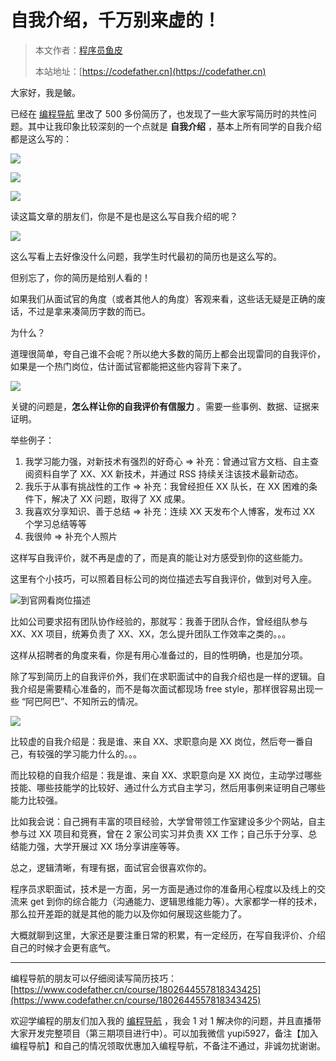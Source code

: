 # 自我介绍，千万别来虚的！

> 本文作者：[程序员鱼皮](https://yuyuanweb.feishu.cn/wiki/Abldw5WkjidySxkKxU2cQdAtnah)
>
> 本站地址：[https://codefather.cn](https://codefather.cn)

大家好，我是鲏。

已经在 [编程导航](https://mp.weixin.qq.com/s?__biz=MzI1NDczNTAwMA==&mid=2247524980&idx=2&sn=9ddcdb6c52aa096ed4c5ad0ced946a7d&chksm=e9c28583deb50c95f3c2665713a8bbc372c68332b3bfb846cf4b23af3f1cc07164832a291335&token=689599617&lang=zh_CN&scene=21#wechat_redirect) 里改了 500 多份简历了，也发现了一些大家写简历时的共性问题。其中让我印象比较深刻的一个点就是 **自我介绍** ，基本上所有同学的自我介绍都是这么写的：

![](https://pic.yupi.icu/5563/202311070855308.png)

![](https://pic.yupi.icu/5563/202311070855304.png)

![](https://pic.yupi.icu/5563/202311070855449.png)

读这篇文章的朋友们，你是不是也是这么写自我介绍的呢？

![](https://pic.yupi.icu/5563/202311070855312.png)

这么写看上去好像没什么问题，我学生时代最初的简历也是这么写的。

但别忘了，你的简历是给别人看的！

如果我们从面试官的角度（或者其他人的角度）客观来看，这些话无疑是正确的废话，不过是拿来凑简历字数的而已。

为什么？

道理很简单，夸自己谁不会呢？所以绝大多数的简历上都会出现雷同的自我评价，如果是一个热门岗位，估计面试官都能把这些内容背下来了。

![](https://pic.yupi.icu/5563/202311070855159.png)

关键的问题是，**怎么样让你的自我评价有信服力** 。需要一些事例、数据、证据来证明。

举些例子：

1. 我学习能力强，对新技术有强烈的好奇心 => 补充：曾通过官方文档、自主查阅资料自学了 XX、XX 新技术，并通过 RSS 持续关注该技术最新动态。
2. 我乐于从事有挑战性的工作 => 补充：我曾经担任 XX 队长，在 XX 困难的条件下，解决了 XX 问题，取得了 XX 成果。
3. 我喜欢分享知识、善于总结 => 补充：连续 XX 天发布个人博客，发布过 XX 个学习总结等等
4. 我很帅 => 补充个人照片

这样写自我评价，就不再是虚的了，而是真的能让对方感受到你的这些能力。

这里有个小技巧，可以照着目标公司的岗位描述去写自我评价，做到对号入座。

![](https://pic.yupi.icu/5563/202311070855301.png)到官网看岗位描述

比如公司要求招有团队协作经验的，那就写：我善于团队合作，曾经组队参与 XX、XX 项目，统筹负责了 XX、XX，怎么提升团队工作效率之类的。。。

这样从招聘者的角度来看，你是有用心准备过的，目的性明确，也是加分项。

除了写到简历上的自我评价外，我们在求职面试中的自我介绍也是一样的逻辑。自我介绍是需要精心准备的，而不是每次面试都现场 free style，那样很容易出现一些 “阿巴阿巴”、不知所云的情况。

![](https://pic.yupi.icu/5563/202311070855239.png)

比较虚的自我介绍是：我是谁、来自 XX、求职意向是 XX 岗位，然后夸一番自己，有较强的学习能力什么的。。。

而比较稳的自我介绍是：我是谁、来自 XX、求职意向是 XX 岗位，主动学过哪些技能、哪些技能学的比较好、通过什么方式自主学习，然后用事例来证明自己哪些能力比较强。

比如我会说：自己拥有丰富的项目经验，大学曾带领工作室建设多少个网站，自主参与过 XX 项目和竞赛，曾在 2 家公司实习并负责 XX 工作；自己乐于分享、总结能力强，大学开展过 XX 场分享讲座等等。

总之，逻辑清晰，有理有据，面试官会很喜欢你的。

程序员求职面试，技术是一方面，另一方面是通过你的准备用心程度以及线上的交流来 get 到你的综合能力（沟通能力、逻辑思维能力等）。大家都学一样的技术，那么拉开差距的就是其他的能力以及你如何展现这些能力了。

大概就聊到这里，大家还是要注重日常的积累，有一定经历，在写自我评价、介绍自己的时候才会更有底气。



------


编程导航的朋友可以仔细阅读写简历技巧：[https://www.codefather.cn/course/1802644557818343425](https://www.codefather.cn/course/1802644557818343425)

欢迎学编程的朋友们加入我的 [编程导航](https://mp.weixin.qq.com/s?__biz=MzI1NDczNTAwMA==&mid=2247524980&idx=2&sn=9ddcdb6c52aa096ed4c5ad0ced946a7d&chksm=e9c28583deb50c95f3c2665713a8bbc372c68332b3bfb846cf4b23af3f1cc07164832a291335&token=689599617&lang=zh_CN&scene=21#wechat_redirect) ，我会 1 对 1 解决你的问题，并且直播带大家开发完整项目（第三期项目进行中）。可以加我微信 yupi5927，备注【加入编程导航】和自己的情况领取优惠加入编程导航，不备注不通过，非诚勿扰谢谢。